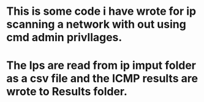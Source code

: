 # This is some code i have wrote for ip scanning a network with out using cmd admin privllages. 
# The Ips are read from ip imput folder as a csv file and the ICMP results are wrote to Results folder. 